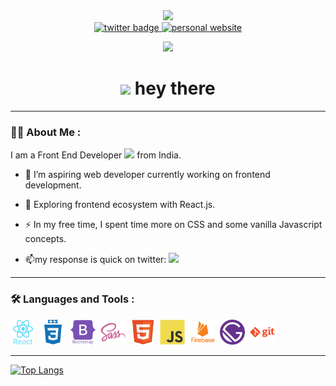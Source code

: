 <div id="header" align="center">
  <img src="https://media.giphy.com/media/M9gbBd9nbDrOTu1Mqx/giphy.gif" width="100"/>

  <div id="badges">
    <a href="https://twitter.com/JITUsd9">
      <img src="https://img.shields.io/badge/Twitter-cyan?logo=twitter&logoColor=white" alt="twitter badge" />
    </a>
    <a href="https://chaiwalacoder.com/">
      <img src="https://img.shields.io/badge/portfolio-chaiwalacoder.com-brightgreen" alt="personal website" />
    </a>
  </div>
  
  ![](https://komarev.com/ghpvc/?username=jitusd9&color=blueviolet)
  
  <h1>
    <img src="https://media.giphy.com/media/hvRJCLFzcasrR4ia7z/giphy.gif" width="30"/> hey there
  </h1>
  
</div>


---

### 👨‍💻 About Me :
I am a Front End Developer <img src="https://media.giphy.com/media/WUlplcMpOCEmTGBtBW/giphy.gif" width="30"> from India.

- :telescope: I’m aspiring web developer currently working on frontend development.

- :seedling: Exploring frontend ecosystem with React.js.

- :zap: In my free time, I spent time more on CSS and some vanilla Javascript concepts.

- :mailbox:my response is quick on twitter: [![](https://img.shields.io/badge/Twitter-cyan?logo=twitter&logoColor=white)]([your-linkedin-url](https://twitter.com/JITUsd9))

---

### :hammer_and_wrench: Languages and Tools :
<div>
  <img src="https://github.com/devicons/devicon/blob/master/icons/react/react-original-wordmark.svg" title="React" alt="React" width="40" height="40"/>&nbsp;
  <img src="https://github.com/devicons/devicon/blob/master/icons/css3/css3-plain-wordmark.svg"  title="CSS3" alt="CSS" width="40" height="40"/>&nbsp;
  <img src="https://github.com/devicons/devicon/blob/master/icons/bootstrap/bootstrap-plain-wordmark.svg"  title="Bootstrap" alt="bootstrap" width="40" height="40"/>&nbsp;
  <img src="https://github.com/devicons/devicon/blob/master/icons/sass/sass-original.svg"  title="SaSS" alt="SaSS" width="40" height="40"/>&nbsp;
  <img src="https://github.com/devicons/devicon/blob/master/icons/html5/html5-original.svg" title="HTML5" alt="HTML" width="40" height="40"/>&nbsp;
  <img src="https://github.com/devicons/devicon/blob/master/icons/javascript/javascript-original.svg" title="JavaScript" alt="JavaScript" width="40" height="40"/>&nbsp;
  <img src="https://github.com/devicons/devicon/blob/master/icons/firebase/firebase-plain-wordmark.svg" title="Firebase" alt="Firebase" width="40" height="40"/>&nbsp;
  <img src="https://github.com/devicons/devicon/blob/master/icons/gatsby/gatsby-original.svg" title="Gatsby"  alt="Gatsby" width="40" height="40"/>&nbsp;
  <img src="https://github.com/devicons/devicon/blob/master/icons/git/git-plain-wordmark.svg" title="Git" **alt="Git" width="40" height="40"/>
</div>

---

<!-- ### :fire: My Stats :
[![GitHub Streak](https://github-readme-streak-stats.herokuapp.com/?user=jitusd9&theme=dark&background=000000)](https://git.io/streak-stats) -->

[![Top Langs](https://github-readme-stats.vercel.app/api/top-langs/?username=jitusd9&layout=compact&theme=vision-friendly-dark)](https://github.com/anuraghazra/github-readme-stats)
